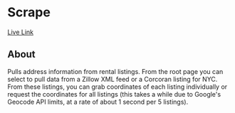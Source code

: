 # Scrape

[Live Link][live]

[live]: http://heroku.com

## About

Pulls address information from rental listings. From the root page you can select to pull data from a Zillow XML feed or a Corcoran listing for NYC. From these listings, you can grab coordinates of each listing individually or request the coordinates for all listings (this takes a while due to Google's Geocode API limits, at a rate of about 1 second per 5 listings).

